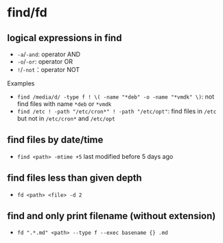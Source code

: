 # find/fd

## logical expressions in find
- `-a`/`-and`: operator AND
- `-o`/`-or`: operator OR
- `!`/`-not`：operator NOT

Examples
- `find /media/d/ -type f ! \( -name "*deb" -o -name "*vmdk" \)`: not find files with name `*deb` or `*vmdk`
- `find /etc ! -path "/etc/cron*" ! -path "/etc/opt"`: find files in `/etc` but not in `/etc/cron*` and `/etc/opt`

## find files by date/time
- `find <path> -mtime +5`  last modified before 5 days ago

## find files less than given depth
- `fd <path> <file> -d 2`

## find and only print filename (without extension)
- `fd ".*.md" <path> --type f --exec basename {} .md`
